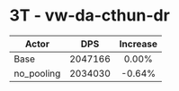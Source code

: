 # 3T - vw-da-cthun-dr
| Actor | DPS | Increase |
|---|:---:|:---:|
|Base|2047166|0.00%|
|no_pooling|2034030|-0.64%|

